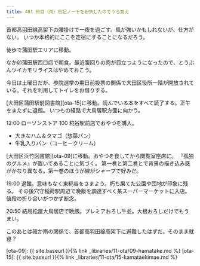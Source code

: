 ```yaml
---
title: 401 日目（雨）日記ノートを紛失したのでうろ覚え
---
```


首都高羽田線高架下の腰掛けで一夜を過ごす。風が強いかもしれないが、仕方がない。
いつか本格的にここを定宿にすることになるだろう。

徒歩で蒲田駅エリアに移動。

なか卯蒲田駅西口店で朝食。最近腹回りの肉が目立つようになったので、とうぶんツイカモリライスはやめておこう。

今日は土曜日だが、参院選挙の期日前投票の関係で大田区役所一階が開放されている。それを利用してトイレをお借りする。

[大田区蒲田駅前図書館][ota-15]に移動。読んでいる本をすべて読了する。正午をまたずに退館。
いつもの経路で大鳥居駅方面に向かう。

12:00 ローソンストア 100 糀谷駅前店でおやつを購入。

* 大きなハム＆タマゴ（惣菜パン）
* 牛乳入りパン（コーヒークリーム）

[大田区浜竹図書館][ota-09]に移動。おやつを食してから閲覧室座席に。
『孤独のグルメ』が置いてあることに気づく。
第一巻と第二巻とで背景の描き込み感がかなり異なる。第一巻のほうが線がシャープで好みだ。

19:00 退館。意味もなく東糀谷をさまよう。朽ち果てた公園や団地が印象に残る。
その後穴守稲荷駅周辺で晩飯を調達すべく某スーパーマーケットに入店。値段の折り合いがつかず断念。

20:50 結局松屋大鳥居店で晩飯。プレミアおろし牛並。大根おろしだけでもうまい。

このあとは確か雨の関係で、首都高羽田線高架下に避難したはずだ。そのまま就寝？

[ota-09]: {{ site.baseurl }}{% link _libraries/11-ota/09-hamatake.md %}
[ota-15]: {{ site.baseurl }}{% link _libraries/11-ota/15-kamataekimae.md %}
